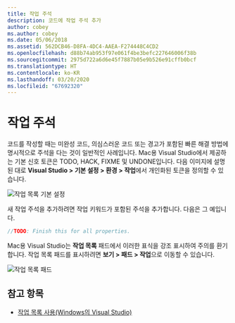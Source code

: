 ```yaml
---
title: 작업 주석
description: 코드에 작업 주석 추가
author: cobey
ms.author: cobey
ms.date: 05/06/2018
ms.assetid: 562DCB46-D8FA-4DC4-AAEA-F274448C4CD2
ms.openlocfilehash: d88b74ab953f97e061f4be3befc227646006f38b
ms.sourcegitcommit: 2975d722a6d6e45f7887b05e9b526e91cffb0bcf
ms.translationtype: HT
ms.contentlocale: ko-KR
ms.lasthandoff: 03/20/2020
ms.locfileid: "67692320"
---
```

# <a name="task-comments"></a>작업 주석

코드를 작성할 때는 미완성 코드, 의심스러운 코드 또는 경고가 포함된 빠른 해결 방법에 명시적으로 주석을 다는 것이 일반적인 사례입니다. Mac용 Visual Studio에서 제공하는 기본 신호 토큰은 TODO, HACK, FIXME 및 UNDONE입니다. 다음 이미지에 설명된 대로 **Visual Studio > 기본 설정 > 환경 > 작업**에서 개인화된 토큰을 정의할 수 있습니다.

![작업 목록 기본 설정](media/source-editor-image10.png)

새 작업 주석을 추가하려면 작업 키워드가 포함된 주석을 추가합니다. 다음은 그 예입니다.

```csharp
//TODO: Finish this for all properties.
```

Mac용 Visual Studio는 **작업 목록** 패드에서 이러한 표식을 강조 표시하여 주의를 환기합니다. 작업 목록 패드를 표시하려면 **보기 > 패드 > 작업**으로 이동할 수 있습니다.

![작업 목록 패드](media/source-editor-image11.png)

## <a name="see-also"></a>참고 항목

- [작업 목록 사용(Windows의 Visual Studio)](/visualstudio/ide/using-the-task-list)